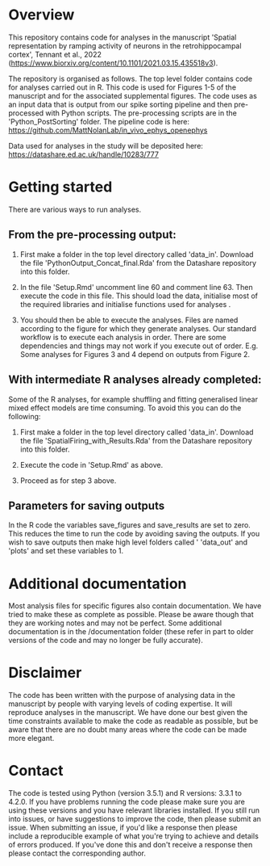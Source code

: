  
# Overview
This repository contains code for analyses in the manuscript 'Spatial representation by ramping activity of neurons in the retrohippocampal cortex', Tennant et al., 2022 (https://www.biorxiv.org/content/10.1101/2021.03.15.435518v3). 

The repository is organised as follows. The top level folder contains code for analyses carried out in R. This code is used for Figures 1-5 of the manuscript and for the associated supplemental figures. The code uses as an input data that is output from our spike sorting pipeline and then pre-processed with Python scripts. The pre-processing scripts are in the 'Python_PostSorting' folder. The pipeline code is here: https://github.com/MattNolanLab/in_vivo_ephys_openephys

Data used for analyses in the study will be deposited here: https://datashare.ed.ac.uk/handle/10283/777



# Getting started

There are various ways to run analyses. 


## From the pre-processing output:
1. First make a folder in the top level directory called 'data_in'.  Download the file 'PythonOutput_Concat_final.Rda' from the Datashare repository into this folder. 

2. In the file 'Setup.Rmd' uncomment line 60 and comment line 63. Then execute the code in this file. This should load the data, initialise most of the required libraries and initialise functions used for analyses .

3. You should then be able to execute the analyses. Files are named according to the figure for which they generate analyses. Our standard workflow is to execute each analysis in order. There are some dependencies and things may not work if you execute out of order. E.g. Some analyses for Figures 3 and 4 depend on outputs from Figure 2.


## With intermediate R analyses already completed:
Some of the R analyses, for example shuffling and fitting generalised linear mixed effect models are time consuming. To avoid this you can do the following:

1. First make a folder in the top level directory called 'data_in'. Download the file 'SpatialFiring_with_Results.Rda' from the Datashare repository into this folder.

2. Execute the code in 'Setup.Rmd' as above.

3. Proceed as for step 3 above.


## Parameters for saving outputs
In the R code the variables save_figures and save_results are set to zero. This reduces the time to run the code by avoiding saving the outputs. If you wish to save outputs then make high level folders called ' 'data_out' and 'plots' and set these variables to 1.


# Additional documentation
Most analysis files for specific figures also contain documentation. We have tried to make these as complete as possible. Please be aware though that they are working notes and may not be perfect. Some additional documentation is in the /documentation folder (these refer in part to older versions of the code and may no longer be fully accurate).


# Disclaimer
The code has been written with the purpose of analysing data in the manuscript by people with varying levels of coding expertise. It will reproduce analyses in the manuscript. We have done our best given the time constraints available to make the code as readable as possible, but be aware that there are no doubt many areas where the code can be made more elegant.


# Contact
The code is tested using Python (version 3.5.1) and R versions: 3.3.1 to 4.2.0. If you have problems running the code please make sure you are using these versions and you have relevant libraries installed. If you still run into issues, or have suggestions to improve the code, then please submit an issue. When submitting an issue, if you'd like a response then please include a reproducible example of what you're trying to achieve and details of errors produced. If you've done this and don't receive a response then please contact the corresponding author.


